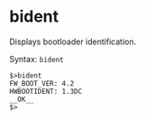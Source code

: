 # bident

Displays bootloader identification.

Syntax: `bident`

```
$>bident
FW_BOOT_VER: 4.2
HWBOOTIDENT: 1.3DC
__OK__
$>
```